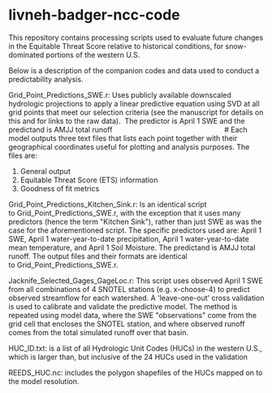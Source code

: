 # livneh-badger-ncc-code
This repository contains processing scripts used to evaluate future changes in the Equitable Threat Score relative to historical conditions, for snow-dominated portions of the western U.S.

Below is a description of the companion codes and data used to conduct a predictability analysis.

Grid_Point_Predictions_SWE.r: Uses publicly available downscaled hydrologic projections to apply a linear predictive equation using SVD at all grid points that meet our selection criteria (see the manuscript for details on this and for links to the raw data). 
The predictor is April 1 SWE and the predictand is AMJJ total runoff                                                        #
Each model outputs three text files that lists each point together with their geographical coordinates useful for plotting and analysis purposes. The files are:
1) General output
2) Equitable Threat Score (ETS) information
3) Goodness of fit metrics

Grid_Point_Predictions_Kitchen_Sink.r: Is an identical script to Grid_Point_Predictions_SWE.r, with the exception that it uses many predictors (hence the term "Kitchen Sink"), rather than just SWE as was the case for the aforementioned script. The specific predictors used are: April 1 SWE, April 1 water-year-to-date precipitation, April 1 water-year-to-date mean temperature, and April 1 Soil Moisture. The predictand is AMJJ total runoff. The output files and their formats are identical to Grid_Point_Predictions_SWE.r.

Jacknife_Selected_Gages_GageLoc.r: This script uses observed April 1 SWE from all combinations of 4 SNOTEL stations (e.g. x-choose-4) to predict observed streamflow for each watershed. A 'leave-one-out' cross validation is used to calibrate and validate the predictive model. The method is repeated using model data, where the SWE "observations" come from the grid cell that encloses the SNOTEL station, and where observed runoff comes from the total simulated runoff over that basin.

HUC_ID.txt: is a list of all Hydrologic Unit Codes (HUCs) in the western U.S., which is larger than, but inclusive of the 24 HUCs used in the validation

REEDS_HUC.nc: includes the polygon shapefiles of the HUCs mapped on to the model resolution.

